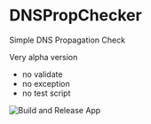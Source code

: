 # DNSPropChecker
Simple DNS Propagation Check

Very alpha version 
- no validate
- no exception
- no test script

![Build and Release App](https://github.com/fordantitrust/DNSPropChecker/workflows/Build%20and%20Release%20App/badge.svg?branch=release)
